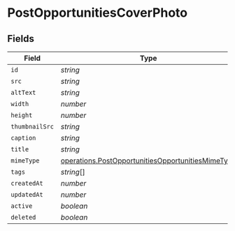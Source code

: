 # PostOpportunitiesCoverPhoto


## Fields

| Field                                                                                                                  | Type                                                                                                                   | Required                                                                                                               | Description                                                                                                            |
| ---------------------------------------------------------------------------------------------------------------------- | ---------------------------------------------------------------------------------------------------------------------- | ---------------------------------------------------------------------------------------------------------------------- | ---------------------------------------------------------------------------------------------------------------------- |
| `id`                                                                                                                   | *string*                                                                                                               | :heavy_minus_sign:                                                                                                     | N/A                                                                                                                    |
| `src`                                                                                                                  | *string*                                                                                                               | :heavy_minus_sign:                                                                                                     | N/A                                                                                                                    |
| `altText`                                                                                                              | *string*                                                                                                               | :heavy_minus_sign:                                                                                                     | N/A                                                                                                                    |
| `width`                                                                                                                | *number*                                                                                                               | :heavy_minus_sign:                                                                                                     | N/A                                                                                                                    |
| `height`                                                                                                               | *number*                                                                                                               | :heavy_minus_sign:                                                                                                     | N/A                                                                                                                    |
| `thumbnailSrc`                                                                                                         | *string*                                                                                                               | :heavy_minus_sign:                                                                                                     | N/A                                                                                                                    |
| `caption`                                                                                                              | *string*                                                                                                               | :heavy_minus_sign:                                                                                                     | N/A                                                                                                                    |
| `title`                                                                                                                | *string*                                                                                                               | :heavy_minus_sign:                                                                                                     | N/A                                                                                                                    |
| `mimeType`                                                                                                             | [operations.PostOpportunitiesOpportunitiesMimeType](../../models/operations/postopportunitiesopportunitiesmimetype.md) | :heavy_minus_sign:                                                                                                     | N/A                                                                                                                    |
| `tags`                                                                                                                 | *string*[]                                                                                                             | :heavy_minus_sign:                                                                                                     | N/A                                                                                                                    |
| `createdAt`                                                                                                            | *number*                                                                                                               | :heavy_minus_sign:                                                                                                     | N/A                                                                                                                    |
| `updatedAt`                                                                                                            | *number*                                                                                                               | :heavy_minus_sign:                                                                                                     | N/A                                                                                                                    |
| `active`                                                                                                               | *boolean*                                                                                                              | :heavy_minus_sign:                                                                                                     | N/A                                                                                                                    |
| `deleted`                                                                                                              | *boolean*                                                                                                              | :heavy_minus_sign:                                                                                                     | N/A                                                                                                                    |
